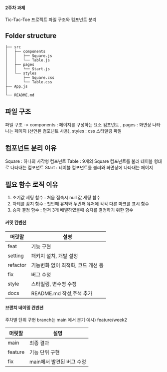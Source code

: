 #### 2주차 과제
Tic-Tac-Toe 프로젝트 파일 구조와 컴포넌트 분리 

## Folder structure
```
├── src
│   ├── components  
│   │   ├── Square.js
│   │   └── Table.js 
│   ├── pages  
│   │   └── Start.js 
│   └── styles
│       ├── Square.css
│       └── Table.css
├── App.js
│      
└── README.md
```

## 파일 구조
파일 구조 -> components : 페이지를 구성하는 요소 컴포넌트 , pages : 화면상 나타나는 페이지 (선언된 컴포넌트 사용), styles : css 스타일링 파일

## 컴포넌트 분리 이유
Square : 하나의 사각형 컴포넌트
Table : 9개의 Square 컴포넌트를 불러 테이블 형태로 나타내는 컴포넌트
Start : 테이블 컴포넌트를 불러와 화면상에 나타내는 페이지

## 필요 함수 로직 이유
1. 초기값 세팅 함수 : 처음 접속시 null 값 세팅 함수 
2. 차례를 감지 함수 : 첫번째 유저와 두번째 유저에 각각 다른 마크를 표시 함수
3. 승자 결정 함수 : 먼저 3개 배열하였을때 승자를 결정하기 위한 함수

#### 커밋 컨벤션

| 머릿말   | 설명                               |
| -------- | ---------------------------------- |
| feat     | 기능 구현                          |
| setting  | 패키지 설치, 개발 설정             |
| refactor | 기능변화 없이 최적화, 코드 개선 등 |
| fix      | 버그 수정                          |
| style    | 스타일링, 변수명 수정              |
| docs     | README.md 작성,주석 추가           |

#### 브랜치 네이밍 컨벤션

주차별 단위 구현
branch는 main 에서 분기
예시) feature/week2

| 머릿말  | 설명                        |
| ------- | --------------------------- |
| main    | 최종 결과                  |
| feature | 기능 단위 구현              |
| fix     | main에서 발견된 버그 수정 |